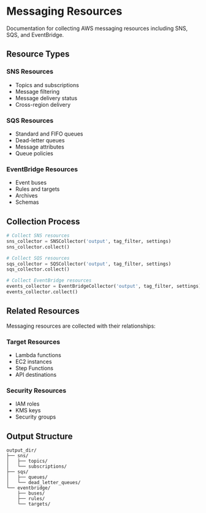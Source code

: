 # Messaging Resources

Documentation for collecting AWS messaging resources including SNS, SQS, and EventBridge.

## Resource Types

### SNS Resources
- Topics and subscriptions
- Message filtering
- Message delivery status
- Cross-region delivery

### SQS Resources
- Standard and FIFO queues
- Dead-letter queues
- Message attributes
- Queue policies

### EventBridge Resources
- Event buses
- Rules and targets
- Archives
- Schemas

## Collection Process

```python
# Collect SNS resources
sns_collector = SNSCollector('output', tag_filter, settings)
sns_collector.collect()

# Collect SQS resources
sqs_collector = SQSCollector('output', tag_filter, settings)
sqs_collector.collect()

# Collect EventBridge resources
events_collector = EventBridgeCollector('output', tag_filter, settings)
events_collector.collect()
```

## Related Resources

Messaging resources are collected with their relationships:

### Target Resources
- Lambda functions
- EC2 instances
- Step Functions
- API destinations

### Security Resources
- IAM roles
- KMS keys
- Security groups

## Output Structure

```
output_dir/
├── sns/
│   ├── topics/
│   └── subscriptions/
├── sqs/
│   ├── queues/
│   └── dead_letter_queues/
└── eventbridge/
    ├── buses/
    ├── rules/
    └── targets/
``` 